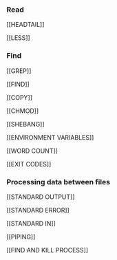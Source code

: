 ### Read

[[HEADTAIL]]

[[LESS]]

### Find

[[GREP]]

[[FIND]]



[[COPY]]

[[CHMOD]]

[[SHEBANG]]

[[ENVIRONMENT VARIABLES]]

[[WORD COUNT]]

[[EXIT CODES]]

### Processing data between files

[[STANDARD OUTPUT]]

[[STANDARD ERROR]]

[[STANDARD IN]]

[[PIPING]]



[[FIND AND KILL PROCESS]]